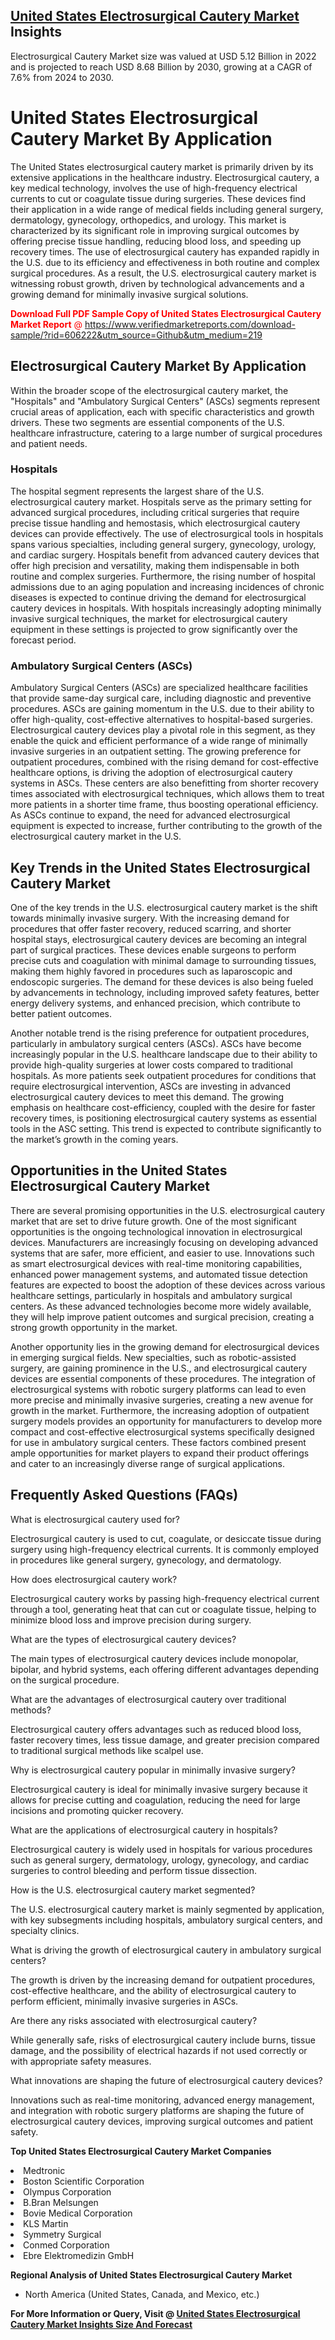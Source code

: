 <h2><a href="https://www.verifiedmarketreports.com/download-sample/?rid=606222&amp;utm_source=Github&amp;utm_medium=219" target="_blank">United States Electrosurgical Cautery Market</a> Insights</h2><p>Electrosurgical Cautery Market size was valued at USD 5.12 Billion in 2022 and is projected to reach USD 8.68 Billion by 2030, growing at a CAGR of 7.6% from 2024 to 2030.</p><p><h1>United States Electrosurgical Cautery Market By Application</h1> <p>The United States electrosurgical cautery market is primarily driven by its extensive applications in the healthcare industry. Electrosurgical cautery, a key medical technology, involves the use of high-frequency electrical currents to cut or coagulate tissue during surgeries. These devices find their application in a wide range of medical fields including general surgery, dermatology, gynecology, orthopedics, and urology. This market is characterized by its significant role in improving surgical outcomes by offering precise tissue handling, reducing blood loss, and speeding up recovery times. The use of electrosurgical cautery has expanded rapidly in the U.S. due to its efficiency and effectiveness in both routine and complex surgical procedures. As a result, the U.S. electrosurgical cautery market is witnessing robust growth, driven by technological advancements and a growing demand for minimally invasive surgical solutions. <p><p><span class=""><span style="color: #ff0000;"><strong>Download Full PDF Sample Copy of United States Electrosurgical Cautery Market Report</strong> @ </span><a href="https://www.verifiedmarketreports.com/download-sample/?rid=606222&amp;utm_source=Github&amp;utm_medium=219" target="_blank">https://www.verifiedmarketreports.com/download-sample/?rid=606222&amp;utm_source=Github&amp;utm_medium=219</a></span></p></p> <h2>Electrosurgical Cautery Market By Application</h2> <p>Within the broader scope of the electrosurgical cautery market, the "Hospitals" and "Ambulatory Surgical Centers" (ASCs) segments represent crucial areas of application, each with specific characteristics and growth drivers. These two segments are essential components of the U.S. healthcare infrastructure, catering to a large number of surgical procedures and patient needs.</p> <h3>Hospitals</h3> <p>The hospital segment represents the largest share of the U.S. electrosurgical cautery market. Hospitals serve as the primary setting for advanced surgical procedures, including critical surgeries that require precise tissue handling and hemostasis, which electrosurgical cautery devices can provide effectively. The use of electrosurgical tools in hospitals spans various specialties, including general surgery, gynecology, urology, and cardiac surgery. Hospitals benefit from advanced cautery devices that offer high precision and versatility, making them indispensable in both routine and complex surgeries. Furthermore, the rising number of hospital admissions due to an aging population and increasing incidences of chronic diseases is expected to continue driving the demand for electrosurgical cautery devices in hospitals. With hospitals increasingly adopting minimally invasive surgical techniques, the market for electrosurgical cautery equipment in these settings is projected to grow significantly over the forecast period.</p> <h3>Ambulatory Surgical Centers (ASCs)</h3> <p>Ambulatory Surgical Centers (ASCs) are specialized healthcare facilities that provide same-day surgical care, including diagnostic and preventive procedures. ASCs are gaining momentum in the U.S. due to their ability to offer high-quality, cost-effective alternatives to hospital-based surgeries. Electrosurgical cautery devices play a pivotal role in this segment, as they enable the quick and efficient performance of a wide range of minimally invasive surgeries in an outpatient setting. The growing preference for outpatient procedures, combined with the rising demand for cost-effective healthcare options, is driving the adoption of electrosurgical cautery systems in ASCs. These centers are also benefitting from shorter recovery times associated with electrosurgical techniques, which allows them to treat more patients in a shorter time frame, thus boosting operational efficiency. As ASCs continue to expand, the need for advanced electrosurgical equipment is expected to increase, further contributing to the growth of the electrosurgical cautery market in the U.S.</p> <h2>Key Trends in the United States Electrosurgical Cautery Market</h2> <p>One of the key trends in the U.S. electrosurgical cautery market is the shift towards minimally invasive surgery. With the increasing demand for procedures that offer faster recovery, reduced scarring, and shorter hospital stays, electrosurgical cautery devices are becoming an integral part of surgical practices. These devices enable surgeons to perform precise cuts and coagulation with minimal damage to surrounding tissues, making them highly favored in procedures such as laparoscopic and endoscopic surgeries. The demand for these devices is also being fueled by advancements in technology, including improved safety features, better energy delivery systems, and enhanced precision, which contribute to better patient outcomes.</p> <p>Another notable trend is the rising preference for outpatient procedures, particularly in ambulatory surgical centers (ASCs). ASCs have become increasingly popular in the U.S. healthcare landscape due to their ability to provide high-quality surgeries at lower costs compared to traditional hospitals. As more patients seek outpatient procedures for conditions that require electrosurgical intervention, ASCs are investing in advanced electrosurgical cautery devices to meet this demand. The growing emphasis on healthcare cost-efficiency, coupled with the desire for faster recovery times, is positioning electrosurgical cautery systems as essential tools in the ASC setting. This trend is expected to contribute significantly to the market’s growth in the coming years.</p> <h2>Opportunities in the United States Electrosurgical Cautery Market</h2> <p>There are several promising opportunities in the U.S. electrosurgical cautery market that are set to drive future growth. One of the most significant opportunities is the ongoing technological innovation in electrosurgical devices. Manufacturers are increasingly focusing on developing advanced systems that are safer, more efficient, and easier to use. Innovations such as smart electrosurgical devices with real-time monitoring capabilities, enhanced power management systems, and automated tissue detection features are expected to boost the adoption of these devices across various healthcare settings, particularly in hospitals and ambulatory surgical centers. As these advanced technologies become more widely available, they will help improve patient outcomes and surgical precision, creating a strong growth opportunity in the market.</p> <p>Another opportunity lies in the growing demand for electrosurgical devices in emerging surgical fields. New specialties, such as robotic-assisted surgery, are gaining prominence in the U.S., and electrosurgical cautery devices are essential components of these procedures. The integration of electrosurgical systems with robotic surgery platforms can lead to even more precise and minimally invasive surgeries, creating a new avenue for growth in the market. Furthermore, the increasing adoption of outpatient surgery models provides an opportunity for manufacturers to develop more compact and cost-effective electrosurgical systems specifically designed for use in ambulatory surgical centers. These factors combined present ample opportunities for market players to expand their product offerings and cater to an increasingly diverse range of surgical applications.</p> <h2>Frequently Asked Questions (FAQs)</h2> <p>What is electrosurgical cautery used for?</p> <p>Electrosurgical cautery is used to cut, coagulate, or desiccate tissue during surgery using high-frequency electrical currents. It is commonly employed in procedures like general surgery, gynecology, and dermatology.</p> <p>How does electrosurgical cautery work?</p> <p>Electrosurgical cautery works by passing high-frequency electrical current through a tool, generating heat that can cut or coagulate tissue, helping to minimize blood loss and improve precision during surgery.</p> <p>What are the types of electrosurgical cautery devices?</p> <p>The main types of electrosurgical cautery devices include monopolar, bipolar, and hybrid systems, each offering different advantages depending on the surgical procedure.</p> <p>What are the advantages of electrosurgical cautery over traditional methods?</p> <p>Electrosurgical cautery offers advantages such as reduced blood loss, faster recovery times, less tissue damage, and greater precision compared to traditional surgical methods like scalpel use.</p> <p>Why is electrosurgical cautery popular in minimally invasive surgery?</p> <p>Electrosurgical cautery is ideal for minimally invasive surgery because it allows for precise cutting and coagulation, reducing the need for large incisions and promoting quicker recovery.</p> <p>What are the applications of electrosurgical cautery in hospitals?</p> <p>Electrosurgical cautery is widely used in hospitals for various procedures such as general surgery, dermatology, urology, gynecology, and cardiac surgeries to control bleeding and perform tissue dissection.</p> <p>How is the U.S. electrosurgical cautery market segmented?</p> <p>The U.S. electrosurgical cautery market is mainly segmented by application, with key subsegments including hospitals, ambulatory surgical centers, and specialty clinics.</p> <p>What is driving the growth of electrosurgical cautery in ambulatory surgical centers?</p> <p>The growth is driven by the increasing demand for outpatient procedures, cost-effective healthcare, and the ability of electrosurgical cautery to perform efficient, minimally invasive surgeries in ASCs.</p> <p>Are there any risks associated with electrosurgical cautery?</p> <p>While generally safe, risks of electrosurgical cautery include burns, tissue damage, and the possibility of electrical hazards if not used correctly or with appropriate safety measures.</p> <p>What innovations are shaping the future of electrosurgical cautery devices?</p> <p>Innovations such as real-time monitoring, advanced energy management, and integration with robotic surgery platforms are shaping the future of electrosurgical cautery devices, improving surgical outcomes and patient safety.</p></p><p><strong>Top United States Electrosurgical Cautery Market Companies</strong></p><div data-test-id=""><p><li>Medtronic</li><li> Boston Scientific Corporation</li><li> Olympus Corporation</li><li> B.Bran Melsungen</li><li> Bovie Medical Corporation</li><li> KLS Martin</li><li> Symmetry Surgical</li><li> Conmed Corporation</li><li> Ebre Elektromedizin GmbH</li></p><div><strong>Regional Analysis of&nbsp;United States Electrosurgical Cautery Market</strong></div><ul><li dir="ltr"><p dir="ltr">North America&nbsp;(United States, Canada, and Mexico, etc.)</p></li></ul><p><strong>For More Information or Query, Visit @&nbsp;</strong><strong><a href="https://www.verifiedmarketreports.com/product/electrosurgical-cautery-market/?utm_source=Github&amp;utm_medium=219" target="_blank">United States Electrosurgical Cautery Market Insights Size And Forecast</a></strong></p></div>
